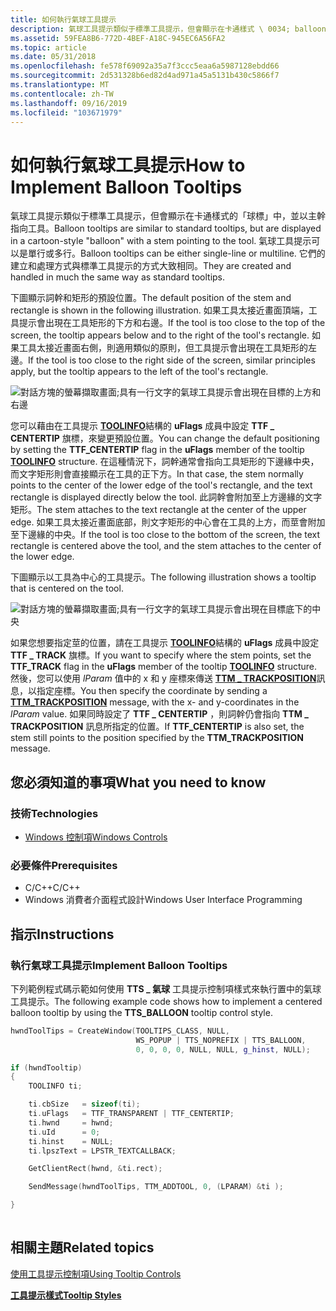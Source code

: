 ```yaml
---
title: 如何執行氣球工具提示
description: 氣球工具提示類似于標準工具提示，但會顯示在卡通樣式 \ 0034; balloon \ 0034;以指向工具的主幹。
ms.assetid: 59FEA8B6-772D-4BEF-A18C-945EC6A56FA2
ms.topic: article
ms.date: 05/31/2018
ms.openlocfilehash: fe578f69092a35a7f3ccc5eaa6a5987128ebdd66
ms.sourcegitcommit: 2d531328b6ed82d4ad971a45a5131b430c5866f7
ms.translationtype: MT
ms.contentlocale: zh-TW
ms.lasthandoff: 09/16/2019
ms.locfileid: "103671979"
---
```

# <a name="how-to-implement-balloon-tooltips"></a><span data-ttu-id="2377d-103">如何執行氣球工具提示</span><span class="sxs-lookup"><span data-stu-id="2377d-103">How to Implement Balloon Tooltips</span></span>

<span data-ttu-id="2377d-104">氣球工具提示類似于標準工具提示，但會顯示在卡通樣式的「球標」中，並以主幹指向工具。</span><span class="sxs-lookup"><span data-stu-id="2377d-104">Balloon tooltips are similar to standard tooltips, but are displayed in a cartoon-style "balloon" with a stem pointing to the tool.</span></span> <span data-ttu-id="2377d-105">氣球工具提示可以是單行或多行。</span><span class="sxs-lookup"><span data-stu-id="2377d-105">Balloon tooltips can be either single-line or multiline.</span></span> <span data-ttu-id="2377d-106">它們的建立和處理方式與標準工具提示的方式大致相同。</span><span class="sxs-lookup"><span data-stu-id="2377d-106">They are created and handled in much the same way as standard tooltips.</span></span>

<span data-ttu-id="2377d-107">下圖顯示詞幹和矩形的預設位置。</span><span class="sxs-lookup"><span data-stu-id="2377d-107">The default position of the stem and rectangle is shown in the following illustration.</span></span> <span data-ttu-id="2377d-108">如果工具太接近畫面頂端，工具提示會出現在工具矩形的下方和右邊。</span><span class="sxs-lookup"><span data-stu-id="2377d-108">If the tool is too close to the top of the screen, the tooltip appears below and to the right of the tool's rectangle.</span></span> <span data-ttu-id="2377d-109">如果工具太接近畫面右側，則適用類似的原則，但工具提示會出現在工具矩形的左邊。</span><span class="sxs-lookup"><span data-stu-id="2377d-109">If the tool is too close to the right side of the screen, similar principles apply, but the tooltip appears to the left of the tool's rectangle.</span></span>

![對話方塊的螢幕擷取畫面;具有一行文字的氣球工具提示會出現在目標的上方和右邊](images/tt-balloon.png)

<span data-ttu-id="2377d-111">您可以藉由在工具提示 [**TOOLINFO**](/windows/win32/api/commctrl/ns-commctrl-tttoolinfoa)結構的 **uFlags** 成員中設定 **TTF \_ CENTERTIP** 旗標，來變更預設位置。</span><span class="sxs-lookup"><span data-stu-id="2377d-111">You can change the default positioning by setting the **TTF\_CENTERTIP** flag in the **uFlags** member of the tooltip [**TOOLINFO**](/windows/win32/api/commctrl/ns-commctrl-tttoolinfoa) structure.</span></span> <span data-ttu-id="2377d-112">在這種情況下，詞幹通常會指向工具矩形的下邊緣中央，而文字矩形則會直接顯示在工具的正下方。</span><span class="sxs-lookup"><span data-stu-id="2377d-112">In that case, the stem normally points to the center of the lower edge of the tool's rectangle, and the text rectangle is displayed directly below the tool.</span></span> <span data-ttu-id="2377d-113">此詞幹會附加至上方邊緣的文字矩形。</span><span class="sxs-lookup"><span data-stu-id="2377d-113">The stem attaches to the text rectangle at the center of the upper edge.</span></span> <span data-ttu-id="2377d-114">如果工具太接近畫面底部，則文字矩形的中心會在工具的上方，而莖會附加至下邊緣的中央。</span><span class="sxs-lookup"><span data-stu-id="2377d-114">If the tool is too close to the bottom of the screen, the text rectangle is centered above the tool, and the stem attaches to the center of the lower edge.</span></span>

<span data-ttu-id="2377d-115">下圖顯示以工具為中心的工具提示。</span><span class="sxs-lookup"><span data-stu-id="2377d-115">The following illustration shows a tooltip that is centered on the tool.</span></span>

![對話方塊的螢幕擷取畫面;具有一行文字的氣球工具提示會出現在目標底下的中央](images/tt-ballooncenter.png)

<span data-ttu-id="2377d-117">如果您想要指定莖的位置，請在工具提示 [**TOOLINFO**](/windows/win32/api/commctrl/ns-commctrl-tttoolinfoa)結構的 **uFlags** 成員中設定 **TTF \_ TRACK** 旗標。</span><span class="sxs-lookup"><span data-stu-id="2377d-117">If you want to specify where the stem points, set the **TTF\_TRACK** flag in the **uFlags** member of the tooltip [**TOOLINFO**](/windows/win32/api/commctrl/ns-commctrl-tttoolinfoa) structure.</span></span> <span data-ttu-id="2377d-118">然後，您可以使用 *lParam* 值中的 x 和 y 座標來傳送 [**TTM \_ TRACKPOSITION**](ttm-trackposition.md)訊息，以指定座標。</span><span class="sxs-lookup"><span data-stu-id="2377d-118">You then specify the coordinate by sending a [**TTM\_TRACKPOSITION**](ttm-trackposition.md) message, with the x- and y-coordinates in the *lParam* value.</span></span> <span data-ttu-id="2377d-119">如果同時設定了 **TTF \_ CENTERTIP** ，則詞幹仍會指向 **TTM \_ TRACKPOSITION** 訊息所指定的位置。</span><span class="sxs-lookup"><span data-stu-id="2377d-119">If **TTF\_CENTERTIP** is also set, the stem still points to the position specified by the **TTM\_TRACKPOSITION** message.</span></span>

## <a name="what-you-need-to-know"></a><span data-ttu-id="2377d-120">您必須知道的事項</span><span class="sxs-lookup"><span data-stu-id="2377d-120">What you need to know</span></span>

### <a name="technologies"></a><span data-ttu-id="2377d-121">技術</span><span class="sxs-lookup"><span data-stu-id="2377d-121">Technologies</span></span>

-   [<span data-ttu-id="2377d-122">Windows 控制項</span><span class="sxs-lookup"><span data-stu-id="2377d-122">Windows Controls</span></span>](window-controls.md)

### <a name="prerequisites"></a><span data-ttu-id="2377d-123">必要條件</span><span class="sxs-lookup"><span data-stu-id="2377d-123">Prerequisites</span></span>

-   <span data-ttu-id="2377d-124">C/C++</span><span class="sxs-lookup"><span data-stu-id="2377d-124">C/C++</span></span>
-   <span data-ttu-id="2377d-125">Windows 消費者介面程式設計</span><span class="sxs-lookup"><span data-stu-id="2377d-125">Windows User Interface Programming</span></span>

## <a name="instructions"></a><span data-ttu-id="2377d-126">指示</span><span class="sxs-lookup"><span data-stu-id="2377d-126">Instructions</span></span>

### <a name="implement-balloon-tooltips"></a><span data-ttu-id="2377d-127">執行氣球工具提示</span><span class="sxs-lookup"><span data-stu-id="2377d-127">Implement Balloon Tooltips</span></span>

<span data-ttu-id="2377d-128">下列範例程式碼示範如何使用 **TTS \_ 氣球** 工具提示控制項樣式來執行置中的氣球工具提示。</span><span class="sxs-lookup"><span data-stu-id="2377d-128">The following example code shows how to implement a centered balloon tooltip by using the **TTS\_BALLOON** tooltip control style.</span></span>


```C++
hwndToolTips = CreateWindow(TOOLTIPS_CLASS, NULL, 
                            WS_POPUP | TTS_NOPREFIX | TTS_BALLOON, 
                            0, 0, 0, 0, NULL, NULL, g_hinst, NULL);

if (hwndTooltip)
{
    TOOLINFO ti;

    ti.cbSize   = sizeof(ti);
    ti.uFlags   = TTF_TRANSPARENT | TTF_CENTERTIP;
    ti.hwnd     = hwnd;
    ti.uId      = 0;
    ti.hinst    = NULL;
    ti.lpszText = LPSTR_TEXTCALLBACK;

    GetClientRect(hwnd, &ti.rect);

    SendMessage(hwndToolTips, TTM_ADDTOOL, 0, (LPARAM) &ti );

}
            
```



## <a name="related-topics"></a><span data-ttu-id="2377d-129">相關主題</span><span class="sxs-lookup"><span data-stu-id="2377d-129">Related topics</span></span>

<dl> <dt>

[<span data-ttu-id="2377d-130">使用工具提示控制項</span><span class="sxs-lookup"><span data-stu-id="2377d-130">Using Tooltip Controls</span></span>](using-tooltip-contro.md)
</dt> <dt>

[<span data-ttu-id="2377d-131">**工具提示樣式**</span><span class="sxs-lookup"><span data-stu-id="2377d-131">**Tooltip Styles**</span></span>](tooltip-styles.md)
</dt> </dl>

 

 




